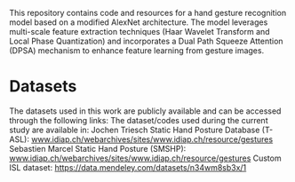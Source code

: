 This repository contains code and resources for a hand gesture recognition model based on a modified AlexNet architecture. The model leverages multi-scale feature extraction techniques (Haar Wavelet Transform and Local Phase Quantization) and incorporates a Dual Path Squeeze Attention (DPSA) mechanism to enhance feature learning from gesture images.

# Datasets
The datasets used in this work are publicly available and can be accessed through the following links:
The dataset/codes used during the current study are available in: 
Jochen Triesch Static Hand Posture Database (T-ASL): www.idiap.ch/webarchives/sites/www.idiap.ch/resource/gestures
Sebastien Marcel Static Hand Posture (SMSHP): www.idiap.ch/webarchives/sites/www.idiap.ch/resource/gestures
Custom ISL dataset: https://data.mendeley.com/datasets/n34wm8sb3x/1

